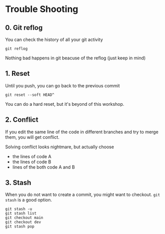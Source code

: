 # Trouble Shooting

## 0. Git reflog
You can check the history of all your git activity
```
git reflog
```

Nothing bad happens in git beacuse of the reflog (just keep in mind)

## 1. Reset
Until you push, you can go back to the previous commit

```
git reset --soft HEAD^
```

You can do a hard reset, but it's beyond of this workshop.

## 2. Conflict
If you edit the same line of the code in different branches and try to merge them,
you will get conflict.

Solving conflict looks nightmare, but actually choose
- the lines of code A
- the lines of code B
- lines of the both code A and B


## 3. Stash
When you do not want to create a commit, you might want to checkout.
```git stash``` is a good option.

```
git stash -u
git stash list
git checkout main
git checkout dev
git stash pop
```